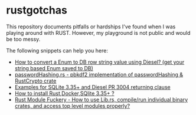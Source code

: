 # rustgotchas
This repository documents pitfalls or hardships I've found when I was playing around with RUST. However, my playground is not public and would be too messy. 

The following snippets can help you here:
- [How to convert a Enum to DB row string value using Diesel? (get your string based Enum saved to DB) ](How_to_convert_a_Enum_to_DB_row_string_value_using_Diesel.md) 
- [passwordHashing.rs - pbkdf2 implementation of passwordHashing & RustCrypto crate](passwordHashing.rs)
- [Examples for SQLite 3.35+ and Diesel PR 3004 returning clause](diesel_returning_clause_sqlite335.md) 
- [How to install Rust,Docker,SQlite 3.35+ ?](rust_sqlite_335_bookworm_docker.md)
- [Rust Module Fuckery - How to use Lib.rs, compile/run individual binary crates, and access top level modules properly?](rust_module_fuckery.md)
